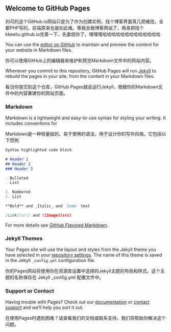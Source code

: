 ## Welcome to GitHub Pages

刘可的这个GitHub.io网站只是为了作为创建实例，找个博客界面真几把难找，全都PHP写的，前端原来也是如此难。等我会做博客网站了，再来把找个kkeeliu.github.io完善一下，先委屈你了。嘿嘿嘿哈哈哈哈哈哈哈哈哈哈哈哈哈

You can use the [editor on GitHub](https://github.com/kkeeliu/kkeeliu.github.io/edit/main/index.md) to maintain and preview the content for your website in Markdown files.

你可以使用GitHub上的编辑器来维护和预览Markdown文件中的网站内容。

Whenever you commit to this repository, GitHub Pages will run [Jekyll](https://jekyllrb.com/) to rebuild the pages in your site, from the content in your Markdown files.

每当你提交到这个仓库，GitHub Pages就会运行Jekyll，根据你的Markdown文件中的内容重建你的网站页面。



### Markdown

Markdown is a lightweight and easy-to-use syntax for styling your writing. It includes conventions for

Markdown是一种轻量级的、易于使用的语法，用于设计你的写作风格。它包括以下惯例

```markdown
Syntax highlighted code block

# Header 1
## Header 2
### Header 3

- Bulleted
- List

1. Numbered
2. List

**Bold** and _Italic_ and `Code` text

[Link](url) and ![Image](src)
```

For more details see [GitHub Flavored Markdown](https://guides.github.com/features/mastering-markdown/).

### Jekyll Themes

Your Pages site will use the layout and styles from the Jekyll theme you have selected in your [repository settings](https://github.com/kkeeliu/kkeeliu.github.io/settings/pages). The name of this theme is saved in the Jekyll `_config.yml` configuration file.

你的Pages网站将使用你在资源库设置中选择的Jekyll主题的布局和样式。这个主题的名称保存在 Jekyll _config.yml 配置文件中。

### Support or Contact

Having trouble with Pages? Check out our [documentation](https://docs.github.com/categories/github-pages-basics/) or [contact support](https://support.github.com/contact) and we’ll help you sort it out.

在使用Pages时遇到困难？请查看我们的文档或联系支持，我们将帮助你解决这个问题。
